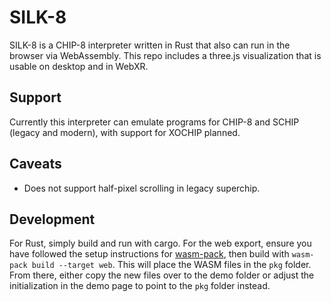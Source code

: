 # SILK-8

SILK-8 is a CHIP-8 interpreter written in Rust that also can run in the browser via WebAssembly.
This repo includes a three.js visualization that is usable on desktop and in WebXR.

## Support

Currently this interpreter can emulate programs for CHIP-8 and SCHIP (legacy and modern), with support for XOCHIP planned.

## Caveats

- Does not support half-pixel scrolling in legacy superchip.

## Development

For Rust, simply build and run with cargo. For the web export, ensure you have followed the setup instructions for [wasm-pack](https://rustwasm.github.io/docs/wasm-pack/introduction.html), then build with `wasm-pack build --target web`. This will place the WASM files in the `pkg` folder. From there, either copy the new files over to the demo folder or adjust the initialization in the demo page to point to the `pkg` folder instead.
